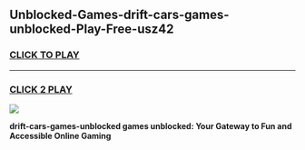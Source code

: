 
## Unblocked-Games-drift-cars-games-unblocked-Play-Free-usz42
<h3>
<a href="https://premium76.site?title=drift-cars-games-unblocked&ref=18A1">CLICK TO PLAY</a></h3>
<hr>

<h3>
<a href="https://premium76.site?title=drift-cars-games-unblocked&ref=18A1">CLICK 2 PLAY</a>
  
</h3>

<a href="https://premium76.site?title=drift-cars-games-unblocked&ref=18A1"><img src="https://clearcache.store/games.png"></a>


**drift-cars-games-unblocked games unblocked: Your Gateway to Fun and Accessible Online Gaming**

